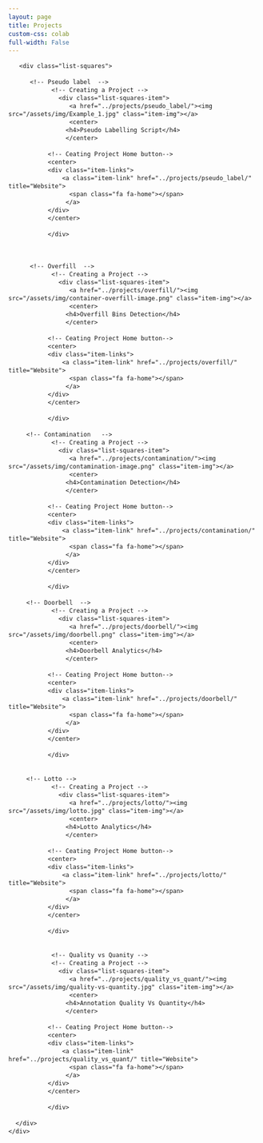 ```yaml
---
layout: page
title: Projects 
custom-css: colab
full-width: False
---
```


 <div class="container-fluid">
       
           
   <div class="row">
                 
       <div class="list-squares">

          <!-- Pseudo label  -->
                <!-- Creating a Project -->
                  <div class="list-squares-item">
                     <a href="../projects/pseudo_label/"><img src="/assets/img/Example_1.jpg" class="item-img"></a>
                     <center>
                    <h4>Pseudo Labelling Script</h4>
                    </center>
                  
               <!-- Ceating Project Home button-->
               <center>
               <div class="item-links">
                   <a class="item-link" href="../projects/pseudo_label/" title="Website">
                     <span class="fa fa-home"></span>
                    </a>
               </div>
               </center>

               </div>



          <!-- Overfill  -->
                <!-- Creating a Project -->
                  <div class="list-squares-item">
                     <a href="../projects/overfill/"><img src="/assets/img/container-overfill-image.png" class="item-img"></a>
                     <center>
                    <h4>Overfill Bins Detection</h4>
                    </center>
                  
               <!-- Ceating Project Home button-->
               <center>
               <div class="item-links">
                   <a class="item-link" href="../projects/overfill/" title="Website">
                     <span class="fa fa-home"></span>
                    </a>
               </div>
               </center>

               </div>
                      
         <!-- Contamination   -->
                <!-- Creating a Project -->
                  <div class="list-squares-item">
                     <a href="../projects/contamination/"><img src="/assets/img/contamination-image.png" class="item-img"></a>
                     <center>
                    <h4>Contamination Detection</h4>
                    </center>
                  
               <!-- Ceating Project Home button-->
               <center>
               <div class="item-links">
                   <a class="item-link" href="../projects/contamination/" title="Website">
                     <span class="fa fa-home"></span>
                    </a>
               </div>
               </center>

               </div>

         <!-- Doorbell  -->
                <!-- Creating a Project -->
                  <div class="list-squares-item">
                     <a href="../projects/doorbell/"><img src="/assets/img/doorbell.png" class="item-img"></a>
                     <center>
                    <h4>Doorbell Analytics</h4>
                    </center>
                  
               <!-- Ceating Project Home button-->
               <center>
               <div class="item-links">
                   <a class="item-link" href="../projects/doorbell/" title="Website">
                     <span class="fa fa-home"></span>
                    </a>
               </div>
               </center>

               </div>


         <!-- Lotto -->
                <!-- Creating a Project -->
                  <div class="list-squares-item">
                     <a href="../projects/lotto/"><img src="/assets/img/lotto.jpg" class="item-img"></a>
                     <center>
                    <h4>Lotto Analytics</h4>
                    </center>
                  
               <!-- Ceating Project Home button-->
               <center>
               <div class="item-links">
                   <a class="item-link" href="../projects/lotto/" title="Website">
                     <span class="fa fa-home"></span>
                    </a>
               </div>
               </center>

               </div>


                <!-- Quality vs Quanity -->
                <!-- Creating a Project -->
                  <div class="list-squares-item">
                     <a href="../projects/quality_vs_quant/"><img src="/assets/img/quality-vs-quantity.jpg" class="item-img"></a>
                     <center>
                    <h4>Annotation Quality Vs Quantity</h4>
                    </center>
                  
               <!-- Ceating Project Home button-->
               <center>
               <div class="item-links">
                   <a class="item-link" href="../projects/quality_vs_quant/" title="Website">
                     <span class="fa fa-home"></span>
                    </a>
               </div>
               </center>

               </div>
 
      </div>
    </div>
</div>
